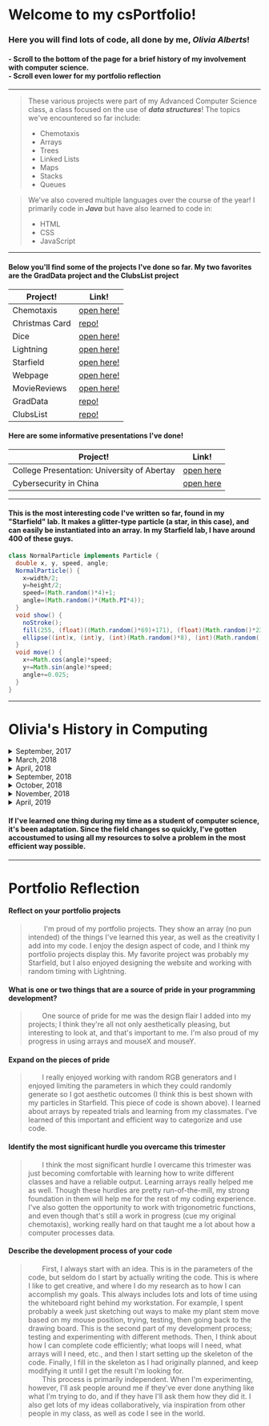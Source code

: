 # Welcome to my csPortfolio!
### Here you will find lots of code, all done by me, **_Olivia Alberts_**!
#### - Scroll to the bottom of the page for a brief history of my involvement with computer science.<br> - Scroll even lower for my portfolio reflection
___
> These various projects were part of my Advanced Computer Science class, a class focused on the use of **_data structures_**! The topics we've encountered so far include:
> - Chemotaxis
> - Arrays
> - Trees
> - Linked Lists
> - Maps
> - Stacks
> - Queues

> We've also covered multiple languages over the course of the year! I primarily code in **_Java_** but have also learned to code in:
> - HTML
> - CSS
> - JavaScript
>
___
#### Below you'll find some of the projects I've done so far. My two favorites are the GradData project and the ClubsList project
Project! | Link!
---|---
Chemotaxis | [open here!](https://albertsofc.github.io/chemotaxis/index.html)
Christmas Card | [repo!](https://github.com/SamEriksenSchultz/ACS-Holiday-Card/tree/master)
 Dice | [open here!](https://albertsofc.github.io/dice3/)
 Lightning | [open here!](https://albertsofc.github.io/lightning2/)
 Starfield | [open here!](https://albertsofc.github.io/starfield5/)
 Webpage | [open here!](https://albertsofc.github.io/dogPage/dogPage3//)
 MovieReviews | [open here!](https://github.com/Albertsofc/finalMovie/tree/master)
 GradData | [repo!](https://github.com/sunkuma/DataProject)
 ClubsList | [repo!](https://github.com/Albertsofc/almostFinalProject)

 #### Here are some informative presentations I've done!
 Project! | Link!
---|---
 College Presentation: University of Abertay | [open here](https://albertsofc.github.io/starfield5/college.html)
 Cybersecurity in China | [open here](https://github.com/Albertsofc/cybersecurityPres)

___

#### This is the most interesting code I've written so far, found in my "Starfield" lab. It makes a glitter-type particle (a star, in this case), and can easily be instantiated into an array. In my Starfield lab, I have around 400 of these guys.
```Java
class NormalParticle implements Particle {
  double x, y, speed, angle;
  NormalParticle() {
    x=width/2;
    y=height/2;
    speed=(Math.random()*4)+1;
    angle=(Math.random()*(Math.PI*4));
  }
  void show() {
    noStroke();
    fill(255, (float)((Math.random()*69)+171), (float)(Math.random()*230));
    ellipse((int)x, (int)y, (int)(Math.random()*8), (int)(Math.random()*8));
  }
  void move() {
    x+=Math.cos(angle)*speed;
    y+=Math.sin(angle)*speed;
    angle+=0.025;
  }
}
```
___
# Olivia's History in Computing
<details>
  <summary>September, 2017</summary>
  &nbsp;&nbsp;&nbsp;&nbsp;&nbsp;&nbsp;&nbsp;I started my first comp sci course, AP Computer Science, at Rosemount High School. Through this course I learned the basics of Java.
  <br>
   </details>

<details>
  <summary>March, 2018</summary>
  &nbsp;&nbsp;&nbsp;&nbsp;&nbsp;&nbsp;&nbsp;I started working as an instructor at the Community Ed organization Girls Who Code!<br>
  &nbsp;&nbsp;&nbsp;&nbsp;&nbsp;&nbsp;&nbsp;Here, I work with elementary school aged girls to help inspire a love of coding within them, as well as help them to become comfortable with Java logic.
  <br>
  </details>
  
<details>
  <summary>April, 2018</summary>
  &nbsp;&nbsp;&nbsp;&nbsp;&nbsp;&nbsp;&nbsp;Awarded "Certificate of Distinction" by the National Center for Women in Technology's Aspirations in Computing program.
  <br>
   </details>
 <details>
  <summary>September, 2018</summary>
 
  &nbsp;&nbsp;&nbsp;&nbsp;&nbsp;&nbsp;&nbsp;Started Advanced Computer Science, a dual-enrollment program through a local community college. In this course I was introduced to CSS, JavaScript, and HTML, and expanded on my knowledge of Java.
  <br>
   </details>
 <details>
  <summary>October, 2018</summary>
 
  &nbsp;&nbsp;&nbsp;&nbsp;&nbsp;&nbsp;&nbsp;Started my second term of Coding for Girls!
  <br>
   </details>
 <details>
  <summary>November, 2018</summary>
  
  &nbsp;&nbsp;&nbsp;&nbsp;&nbsp;&nbsp;&nbsp;Started this year's Hack Club as a Leader. I took initiative to reach out to all math classes, not just computer science classes, to encourage students who haven't had experience with coding to come and see if they like it! Presented to coputer science classes as well. Every week, I spend an hour with these new coders, engaging them in the excitement of code! 
  <br>
   </details>
   <details>
  <summary>April, 2019</summary>
  &nbsp;&nbsp;&nbsp;&nbsp;&nbsp;&nbsp;&nbsp;In April this year, I was awarded a State Winner by the National Center for Women in Technology's Aspirations in Computing program. Visit the website at https://mnstateitcoe.org/announcing-the-2019-minnesota-aspirations-for-women-in-computing-awards-honorees/
  <br>
   </details>
   
  #### If I've learned one thing during my time as a student of computer science, it's been adaptation. Since the field changes so quickly, I've gotten accoustumed to using all my resources to solve a problem in the most efficient way possible.
  
  ___
  
 # Portfolio Reflection
 #### Reflect on your portfolio projects
 >&nbsp;&nbsp;&nbsp;&nbsp;&nbsp;&nbsp;&nbsp; I'm proud of my portfolio projects. They show an array (no pun intended) of the things I've learned this year, as well as the creativity I add into my code. I enjoy the design aspect of code, and I think my portfolio projects display this. My favorite project was probably my Starfield, but I also enjoyed designing the website and working with random timing with Lightning.
#### What is one or two things that are a source of pride in your programming development?
 >&nbsp;&nbsp;&nbsp;&nbsp;&nbsp;&nbsp;&nbsp;One source of pride for me was the design flair I added into my projects; I think they're all not only aesthetically pleasing, but interesting to look at, and that's important to me. I'm also proud of my progress in using arrays and mouseX and mouseY.
#### Expand on the pieces of pride
 >&nbsp;&nbsp;&nbsp;&nbsp;&nbsp;&nbsp;&nbsp;I really enjoyed working with random RGB generators and I enjoyed limiting the parameters in which they could randomly generate so I got aesthetic outcomes (I think this is best shown with my particles in Starfield. This piece of code is shown above). I learned about arrays by repeated trials and learning from my classmates. I've learned of this important and efficient way to categorize and use code.
#### Identify the most significant hurdle you overcame this trimester
 >&nbsp;&nbsp;&nbsp;&nbsp;&nbsp;&nbsp;&nbsp;I think the most significant hurdle I overcame this trimester was just becoming comfortable with learning how to write different classes and have a reliable output. Learning arrays really helped me as well. Though these hurdles are pretty run-of-the-mill, my strong foundation in them will help me for the rest of my coding experience. I've also gotten the opportunity to work with trigonometric functions, and even though that's still a work in progress (cue my original chemotaxis), working really hard on that taught me a lot about how a computer processes data.
 #### Describe the development process of your code
>&nbsp;&nbsp;&nbsp;&nbsp;&nbsp;&nbsp;&nbsp;First, I always start with an idea. This is in the parameters of the code, but seldom do I start by actually writing the code. This is where I like to get creative, and where I do my research as to how I can accomplish my goals. This always includes lots and lots of time using the whiteboard right behind my workstation. For example, I spent probably a week just sketching out ways to make my plant stem move based on my mouse position, trying, testing, then going back to the drawing board. This is the second part of my development process; testing and experimenting with different methods. Then, I think about how I can complete code efficiently; what loops will I need, what arrays will I need, etc., and then I start setting up the skeleton of the code. Finally, I fill in the skeleton as I had originally planned, and keep modifying it until I get the result I'm looking for.<br>
>&nbsp;&nbsp;&nbsp;&nbsp;&nbsp;&nbsp;&nbsp;This process is primarily independent. When I'm experimenting, however, I'll ask people around me if they've ever done anything like what I'm trying to do, and if they have I'll ask them how they did it. I also get lots of my ideas collaboratively, via inspiration from other people in my class, as well as code I see in the world.
